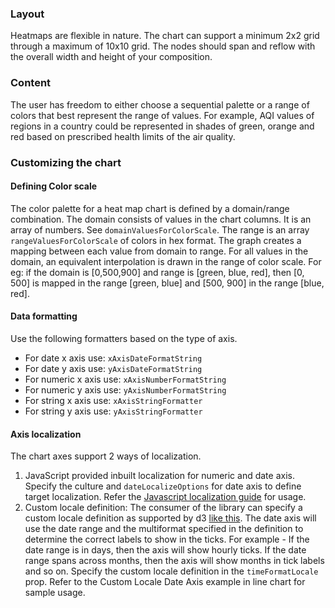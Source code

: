 ### Layout

Heatmaps are flexible in nature. The chart can support a minimum 2x2 grid through a maximum of 10x10 grid. The nodes should span and reflow with the overall width and height of your composition.

### Content

The user has freedom to either choose a sequential palette or a range of colors that best represent the range of values. For example, AQI values of regions in a country could be represented in shades of green, orange and red based on prescribed health limits of the air quality.

### Customizing the chart

#### Defining Color scale

The color palette for a heat map chart is defined by a domain/range combination. The domain consists of values in the chart columns. It is an array of numbers. See `domainValuesForColorScale`. The range is an array `rangeValuesForColorScale` of colors in hex format. The graph creates a mapping between each value from domain to range. For all values in the domain, an equivalent interpolation is drawn in the range of color scale. For eg: if the domain is [0,500,900] and range is [green, blue, red], then [0, 500] is mapped in the range [green, blue] and [500, 900] in the range [blue, red].

#### Data formatting

Use the following formatters based on the type of axis.

- For date x axis use: `xAxisDateFormatString`
- For date y axis use: `yAxisDateFormatString`
- For numeric x axis use: `xAxisNumberFormatString`
- For numeric y axis use: `yAxisNumberFormatString`
- For string x axis use: `xAxisStringFormatter`
- For string y axis use: `yAxisStringFormatter`

#### Axis localization

The chart axes support 2 ways of localization.

1. JavaScript provided inbuilt localization for numeric and date axis. Specify the culture and `dateLocalizeOptions` for date axis to define target localization. Refer the [Javascript localization guide](https://developer.mozilla.org/en-US/docs/Web/JavaScript/Reference/Global_Objects/Date/toLocaleDateString) for usage.
2. Custom locale definition: The consumer of the library can specify a custom locale definition as supported by d3 [like this](https://github.com/d3/d3-time-format/blob/main/locale/en-US.json). The date axis will use the date range and the multiformat specified in the definition to determine the correct labels to show in the ticks. For example - If the date range is in days, then the axis will show hourly ticks. If the date range spans across months, then the axis will show months in tick labels and so on. Specify the custom locale definition in the `timeFormatLocale` prop. Refer to the Custom Locale Date Axis example in line chart for sample usage.
